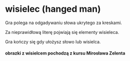 # wisielec (hanged man)

Gra polega na odgadywaniu słowa ukrytego za kreskami.

Za nieprawidłową literę pojwiają się elementy wisieleca.

Gra kończy się gdy ułożysz słowo lub wisielca.

#### obrazki z wisielcem pochodzą z kursu Mirosława Zelenta
